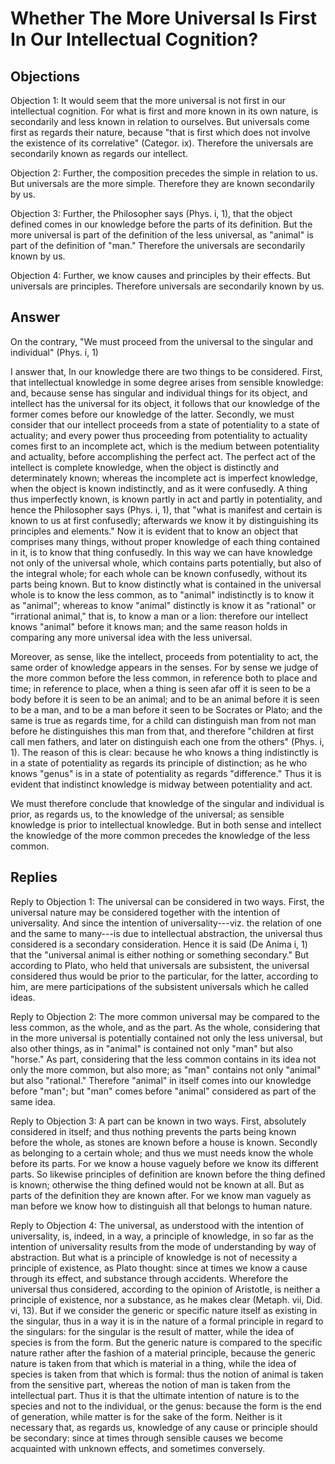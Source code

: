 # Whether The More Universal Is First In Our Intellectual Cognition?

## Objections

Objection 1: It would seem that the more universal is not first in our intellectual cognition. For what is first and more known in its own nature, is secondarily and less known in relation to ourselves. But universals come first as regards their nature, because "that is first which does not involve the existence of its correlative" (Categor. ix). Therefore the universals are secondarily known as regards our intellect.

Objection 2: Further, the composition precedes the simple in relation to us. But universals are the more simple. Therefore they are known secondarily by us.

Objection 3: Further, the Philosopher says (Phys. i, 1), that the object defined comes in our knowledge before the parts of its definition. But the more universal is part of the definition of the less universal, as "animal" is part of the definition of "man." Therefore the universals are secondarily known by us.

Objection 4: Further, we know causes and principles by their effects. But universals are principles. Therefore universals are secondarily known by us.

## Answer

On the contrary, "We must proceed from the universal to the singular and individual" (Phys. i, 1)

I answer that, In our knowledge there are two things to be considered. First, that intellectual knowledge in some degree arises from sensible knowledge: and, because sense has singular and individual things for its object, and intellect has the universal for its object, it follows that our knowledge of the former comes before our knowledge of the latter. Secondly, we must consider that our intellect proceeds from a state of potentiality to a state of actuality; and every power thus proceeding from potentiality to actuality comes first to an incomplete act, which is the medium between potentiality and actuality, before accomplishing the perfect act. The perfect act of the intellect is complete knowledge, when the object is distinctly and determinately known; whereas the incomplete act is imperfect knowledge, when the object is known indistinctly, and as it were confusedly. A thing thus imperfectly known, is known partly in act and partly in potentiality, and hence the Philosopher says (Phys. i, 1), that "what is manifest and certain is known to us at first confusedly; afterwards we know it by distinguishing its principles and elements." Now it is evident that to know an object that comprises many things, without proper knowledge of each thing contained in it, is to know that thing confusedly. In this way we can have knowledge not only of the universal whole, which contains parts potentially, but also of the integral whole; for each whole can be known confusedly, without its parts being known. But to know distinctly what is contained in the universal whole is to know the less common, as to "animal" indistinctly is to know it as "animal"; whereas to know "animal" distinctly is know it as "rational" or "irrational animal," that is, to know a man or a lion: therefore our intellect knows "animal" before it knows man; and the same reason holds in comparing any more universal idea with the less universal.

Moreover, as sense, like the intellect, proceeds from potentiality to act, the same order of knowledge appears in the senses. For by sense we judge of the more common before the less common, in reference both to place and time; in reference to place, when a thing is seen afar off it is seen to be a body before it is seen to be an animal; and to be an animal before it is seen to be a man, and to be a man before it seen to be Socrates or Plato; and the same is true as regards time, for a child can distinguish man from not man before he distinguishes this man from that, and therefore "children at first call men fathers, and later on distinguish each one from the others" (Phys. i, 1). The reason of this is clear: because he who knows a thing indistinctly is in a state of potentiality as regards its principle of distinction; as he who knows "genus" is in a state of potentiality as regards "difference." Thus it is evident that indistinct knowledge is midway between potentiality and act.

We must therefore conclude that knowledge of the singular and individual is prior, as regards us, to the knowledge of the universal; as sensible knowledge is prior to intellectual knowledge. But in both sense and intellect the knowledge of the more common precedes the knowledge of the less common.

## Replies

Reply to Objection 1: The universal can be considered in two ways. First, the universal nature may be considered together with the intention of universality. And since the intention of universality---viz. the relation of one and the same to many---is due to intellectual abstraction, the universal thus considered is a secondary consideration. Hence it is said (De Anima i, 1) that the "universal animal is either nothing or something secondary." But according to Plato, who held that universals are subsistent, the universal considered thus would be prior to the particular, for the latter, according to him, are mere participations of the subsistent universals which he called ideas.

Reply to Objection 2: The more common universal may be compared to the less common, as the whole, and as the part. As the whole, considering that in the more universal is potentially contained not only the less universal, but also other things, as in "animal" is contained not only "man" but also "horse." As part, considering that the less common contains in its idea not only the more common, but also more; as "man" contains not only "animal" but also "rational." Therefore "animal" in itself comes into our knowledge before "man"; but "man" comes before "animal" considered as part of the same idea.

Reply to Objection 3: A part can be known in two ways. First, absolutely considered in itself; and thus nothing prevents the parts being known before the whole, as stones are known before a house is known. Secondly as belonging to a certain whole; and thus we must needs know the whole before its parts. For we know a house vaguely before we know its different parts. So likewise principles of definition are known before the thing defined is known; otherwise the thing defined would not be known at all. But as parts of the definition they are known after. For we know man vaguely as man before we know how to distinguish all that belongs to human nature.

Reply to Objection 4: The universal, as understood with the intention of universality, is, indeed, in a way, a principle of knowledge, in so far as the intention of universality results from the mode of understanding by way of abstraction. But what is a principle of knowledge is not of necessity a principle of existence, as Plato thought: since at times we know a cause through its effect, and substance through accidents. Wherefore the universal thus considered, according to the opinion of Aristotle, is neither a principle of existence, nor a substance, as he makes clear (Metaph. vii, Did. vi, 13). But if we consider the generic or specific nature itself as existing in the singular, thus in a way it is in the nature of a formal principle in regard to the singulars: for the singular is the result of matter, while the idea of species is from the form. But the generic nature is compared to the specific nature rather after the fashion of a material principle, because the generic nature is taken from that which is material in a thing, while the idea of species is taken from that which is formal: thus the notion of animal is taken from the sensitive part, whereas the notion of man is taken from the intellectual part. Thus it is that the ultimate intention of nature is to the species and not to the individual, or the genus: because the form is the end of generation, while matter is for the sake of the form. Neither is it necessary that, as regards us, knowledge of any cause or principle should be secondary: since at times through sensible causes we become acquainted with unknown effects, and sometimes conversely.